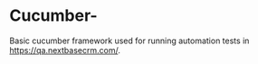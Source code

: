 # Cucumber-
Basic cucumber framework used for running automation tests in https://qa.nextbasecrm.com/.
